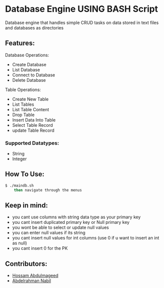 # Database Engine USING BASH Script

Database engine that handles simple CRUD tasks on data stored in text files and databases as directories


## Features:
Database Operations:
* Create Database
* List Database
* Connect to Database
* Delete Database

Table Operations:
* Create New Table
* List Tables
* List Table Content
* Drop Table
* Insert Data Into Table
* Select Table Record
* update Table Record


### Supported Datatypes:
* String
* Integer

## How To Use:
```sh
$ ./maindb.sh
    then navigate through the menus
```
## Keep in mind:

* you cant use columns with string data type as your primary key
* you cant insert duplicated primary key or Null primary key
* you wont be able to select or update null values 
* you can enter null values if its string
* you cant insert null values for int columns (use 0 if u want to insert an int as null)
* you cant insert 0 for the PK 

## Contributors:
* [Hossam Abdulmageed](https://github.com/abdulmageed02)
* [Abdelrahman Nabil](https://github.com/AbdelrahmanNabill)


